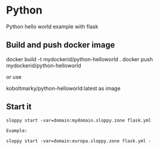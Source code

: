 # Python

Python hello world example with flask

## Build and push docker image

docker build -t mydockerid/python-helloworld .
docker push mydockerid/python-helloworld

or use

koboltmarky/python-helloworld:latest as image

## Start it

```
sloppy start -var=domain:mydomain.sloppy.zone flask.yml

Example:

sloppy start -var=domain:europa.sloppy.zone flask.yml -
```
